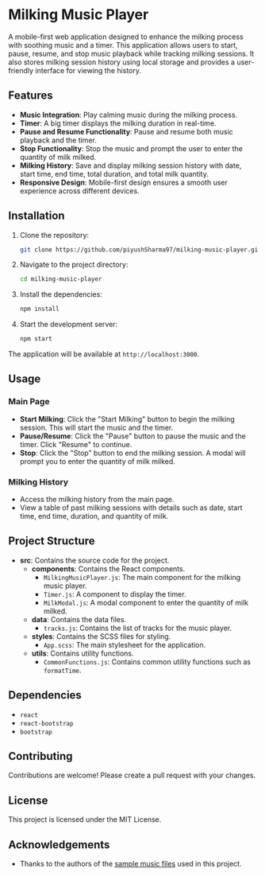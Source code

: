 # Milking Music Player

A mobile-first web application designed to enhance the milking process with soothing music and a timer. This application allows users to start, pause, resume, and stop music playback while tracking milking sessions. It also stores milking session history using local storage and provides a user-friendly interface for viewing the history.

## Features

- **Music Integration**: Play calming music during the milking process.
- **Timer**: A big timer displays the milking duration in real-time.
- **Pause and Resume Functionality**: Pause and resume both music playback and the timer.
- **Stop Functionality**: Stop the music and prompt the user to enter the quantity of milk milked.
- **Milking History**: Save and display milking session history with date, start time, end time, total duration, and total milk quantity.
- **Responsive Design**: Mobile-first design ensures a smooth user experience across different devices.

## Installation

1. Clone the repository:
    ```bash
    git clone https://github.com/piyushSharma97/milking-music-player.git
    ```

2. Navigate to the project directory:
    ```bash
    cd milking-music-player
    ```

3. Install the dependencies:
    ```bash
    npm install
    ```

4. Start the development server:
    ```bash
    npm start
    ```

The application will be available at `http://localhost:3000`.

## Usage

### Main Page

- **Start Milking**: Click the "Start Milking" button to begin the milking session. This will start the music and the timer.
- **Pause/Resume**: Click the "Pause" button to pause the music and the timer. Click "Resume" to continue.
- **Stop**: Click the "Stop" button to end the milking session. A modal will prompt you to enter the quantity of milk milked.

### Milking History

- Access the milking history from the main page.
- View a table of past milking sessions with details such as date, start time, end time, duration, and quantity of milk.

## Project Structure

- **src**: Contains the source code for the project.
  - **components**: Contains the React components.
    - `MilkingMusicPlayer.js`: The main component for the milking music player.
    - `Timer.js`: A component to display the timer.
    - `MilkModal.js`: A modal component to enter the quantity of milk milked.
  - **data**: Contains the data files.
    - `tracks.js`: Contains the list of tracks for the music player.
  - **styles**: Contains the SCSS files for styling.
    - `App.scss`: The main stylesheet for the application.
  - **utils**: Contains utility functions.
    - `CommonFunctions.js`: Contains common utility functions such as `formatTime`.

## Dependencies

- `react`
- `react-bootstrap`
- `bootstrap`

## Contributing

Contributions are welcome! Please create a pull request with your changes.

## License

This project is licensed under the MIT License.

## Acknowledgements

- Thanks to the authors of the [sample music files](https://drive.google.com/drive/folders/1e9rTSel3y0VxosZw4YhzecRka7hURVbM?usp=drive_link) used in this project.
